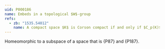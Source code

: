 ```yaml
---
uid: P000186
name: Embeds in a topological $W$-group
refs:
  - zb: "1535.54012"
    name: A compact space $K$ is Corson compact if and only if $C_p(K)$ has a dense lc-scattered subspace (Tkachuk)
---
```


Homeomorphic to a subspace of a space that is {P87} and {P187}.
